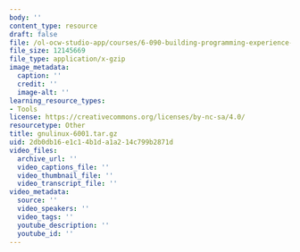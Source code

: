 ```yaml
---
body: ''
content_type: resource
draft: false
file: /ol-ocw-studio-app/courses/6-090-building-programming-experience-a-lead-in-to-6-001-january-iap-2005/gnulinux-6001tar.gz
file_size: 12145669
file_type: application/x-gzip
image_metadata:
  caption: ''
  credit: ''
  image-alt: ''
learning_resource_types:
- Tools
license: https://creativecommons.org/licenses/by-nc-sa/4.0/
resourcetype: Other
title: gnulinux-6001.tar.gz
uid: 2db0db16-e1c1-4b1d-a1a2-14c799b2871d
video_files:
  archive_url: ''
  video_captions_file: ''
  video_thumbnail_file: ''
  video_transcript_file: ''
video_metadata:
  source: ''
  video_speakers: ''
  video_tags: ''
  youtube_description: ''
  youtube_id: ''
---
```

